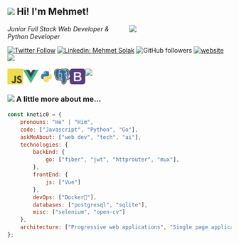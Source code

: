 <h2><img src="https://img.icons8.com/color/512/golang.png" width="30"/>      Hi! I'm Mehmet!</h2>

<img align='right' src="https://media.giphy.com/media/M9gbBd9nbDrOTu1Mqx/giphy.gif" width="230">

<p><em>Junior Full Stack Web Developer & Python Developer
</a>
</em></p>


[![Twitter Follow](https://img.shields.io/twitter/follow/LeclercVekili0?label=Follow)](https://twitter.com/intent/follow?screen_name=LeclercVekili0)
[![Linkedin: Mehmet Solak](https://img.shields.io/badge/-MehmetSolak-blue?style=flat-square&logo=Linkedin&logoColor=white&link=https://www.linkedin.com/in/anmol-p-singh/)](https://www.linkedin.com/in/mehmet-solak-250216224/)
![GitHub followers](https://img.shields.io/github/followers/knetic0?label=Follow&style=social)
[![website](https://img.shields.io/badge/Website-46a2f1.svg?&style=flat-square&logo=Google-Chrome&logoColor=white&link=https://knetic0.github.io/)](https://knetic0.github.io/)
![](https://komarev.com/ghpvc/?username=knetic0&style=flat-square)

<div style="display: flex;">
    <img src="https://raw.githubusercontent.com/github/explore/80688e429a7d4ef2fca1e82350fe8e3517d3494d/topics/javascript/javascript.png" width="35"/>
    <img src="https://raw.githubusercontent.com/github/explore/80688e429a7d4ef2fca1e82350fe8e3517d3494d/topics/vue/vue.png" width="35" />
    <img src="https://raw.githubusercontent.com/github/explore/80688e429a7d4ef2fca1e82350fe8e3517d3494d/topics/python/python.png" width="35" />
    <img src="https://raw.githubusercontent.com/github/explore/80688e429a7d4ef2fca1e82350fe8e3517d3494d/topics/postgresql/postgresql.png" width="35" />
    <img src="https://raw.githubusercontent.com/github/explore/80688e429a7d4ef2fca1e82350fe8e3517d3494d/topics/bootstrap/bootstrap.png" width="35" />
    <img src="https://duckduckgo.com/i/77cac527.png" width="75" />
</div>

### <img src="https://media.giphy.com/media/VgCDAzcKvsR6OM0uWg/giphy.gif" width="50"> A little more about me...  

```javascript
const knetic0 = {
    pronouns: "He" | "Him",
    code: ["Javascript", "Python", "Go"],
    askMeAbout: ["web dev", "tech", "ai"],
    technologies: {
        backEnd: {
            go: ["fiber", "jwt", "httprouter", "mux"],
        },
        frontEnd: {
            js: ["Vue"]
        },
        devOps: ["Docker🐳"],
        databases: ["postgresql", "sqlite"],
        misc: ["selenium", "open-cv"]
    },
    architecture: ["Progressive web applications", "Single page applications"],
};
```
